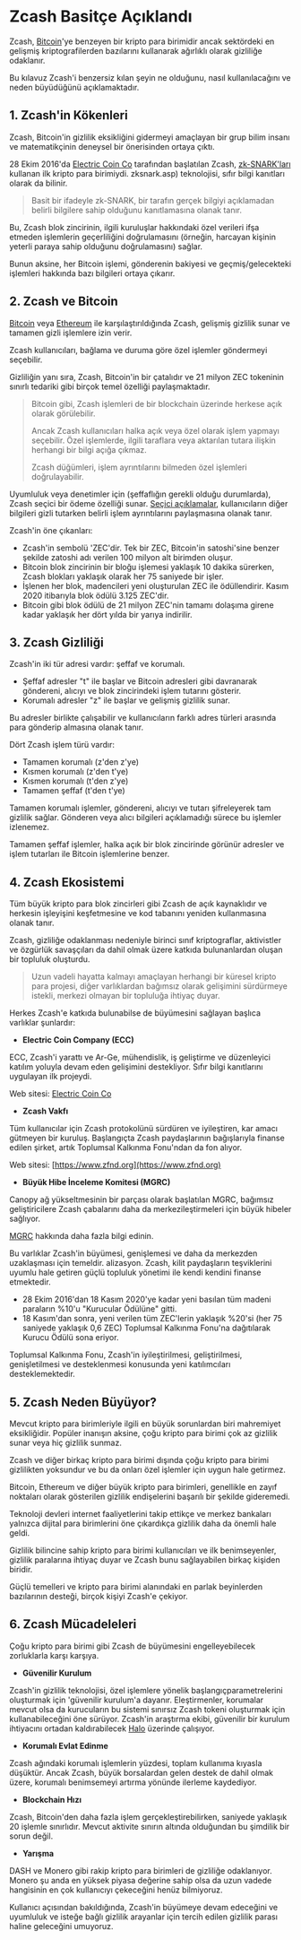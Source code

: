 # Zcash Basitçe Açıklandı

Zcash, [Bitcoin](bitcoin.md)'ye benzeyen bir kripto para birimidir ancak sektördeki en gelişmiş kriptografilerden bazılarını kullanarak ağırlıklı olarak gizliliğe odaklanır.

Bu kılavuz Zcash'i benzersiz kılan şeyin ne olduğunu, nasıl kullanılacağını ve neden büyüdüğünü açıklamaktadır.

## 1. Zcash'in Kökenleri

Zcash, Bitcoin'in gizlilik eksikliğini gidermeyi amaçlayan bir grup bilim insanı ve matematikçinin deneysel bir önerisinden ortaya çıktı.

28 Ekim 2016'da [Electric Coin Co](https://electriccoin.co) tarafından başlatılan Zcash, [zk-SNARK'ları](https://www.investopedia.com/terms/z/) kullanan ilk kripto para birimiydi. zksnark.asp) teknolojisi, sıfır bilgi kanıtları olarak da bilinir.

> Basit bir ifadeyle zk-SNARK, bir tarafın gerçek bilgiyi açıklamadan belirli bilgilere sahip olduğunu kanıtlamasına olanak tanır.

Bu, Zcash blok zincirinin, ilgili kuruluşlar hakkındaki özel verileri ifşa etmeden işlemlerin geçerliliğini doğrulamasını (örneğin, harcayan kişinin yeterli paraya sahip olduğunu doğrulamasını) sağlar.

Bunun aksine, her Bitcoin işlemi, gönderenin bakiyesi ve geçmiş/gelecekteki işlemleri hakkında bazı bilgileri ortaya çıkarır.

## 2. Zcash ve Bitcoin

[Bitcoin](bitcoin.md) veya [Ethereum](ethereum.md) ile karşılaştırıldığında Zcash, gelişmiş gizlilik sunar ve tamamen gizli işlemlere izin verir.

Zcash kullanıcıları, bağlama ve duruma göre özel işlemler göndermeyi seçebilir.

Gizliliğin yanı sıra, Zcash, Bitcoin'in bir çatalıdır ve 21 milyon ZEC tokeninin sınırlı tedariki gibi birçok temel özelliği paylaşmaktadır.

> Bitcoin gibi, Zcash işlemleri de bir blockchain üzerinde herkese açık olarak görülebilir.
>
> Ancak Zcash kullanıcıları halka açık veya özel olarak işlem yapmayı seçebilir. Özel işlemlerde, ilgili taraflara veya aktarılan tutara ilişkin herhangi bir bilgi açığa çıkmaz.
>
> Zcash düğümleri, işlem ayrıntılarını bilmeden özel işlemleri doğrulayabilir.

Uyumluluk veya denetimler için (şeffaflığın gerekli olduğu durumlarda), Zcash seçici bir ödeme özelliği sunar. [Seçici açıklamalar](https://www.zfnd.org/zcon/0/workshop-notes/selective-disclose-workshop/), kullanıcıların diğer bilgileri gizli tutarken belirli işlem ayrıntılarını paylaşmasına olanak tanır.

Zcash'in öne çıkanları:

- Zcash'in sembolü 'ZEC'dir. Tek bir ZEC, Bitcoin'in satoshi'sine benzer şekilde zatoshi adı verilen 100 milyon alt birimden oluşur.
- Bitcoin blok zincirinin bir bloğu işlemesi yaklaşık 10 dakika sürerken, Zcash blokları yaklaşık olarak her 75 saniyede bir işler.
- İşlenen her blok, madencileri yeni oluşturulan ZEC ile ödüllendirir. Kasım 2020 itibarıyla blok ödülü 3.125 ZEC'dir.
- Bitcoin gibi blok ödülü de 21 milyon ZEC'nin tamamı dolaşıma girene kadar yaklaşık her dört yılda bir yarıya indirilir.

## 3. Zcash Gizliliği

Zcash'in iki tür adresi vardır: şeffaf ve korumalı.

- Şeffaf adresler "t" ile başlar ve Bitcoin adresleri gibi davranarak göndereni, alıcıyı ve blok zincirindeki işlem tutarını gösterir.
- Korumalı adresler "z" ile başlar ve gelişmiş gizlilik sunar.

Bu adresler birlikte çalışabilir ve kullanıcıların farklı adres türleri arasında para gönderip almasına olanak tanır.

Dört Zcash işlem türü vardır:

- Tamamen korumalı (z'den z'ye)
- Kısmen korumalı (z'den t'ye)
- Kısmen korumalı (t'den z'ye)
- Tamamen şeffaf (t'den t'ye)

Tamamen korumalı işlemler, göndereni, alıcıyı ve tutarı şifreleyerek tam gizlilik sağlar. Gönderen veya alıcı bilgileri açıklamadığı sürece bu işlemler izlenemez.

Tamamen şeffaf işlemler, halka açık bir blok zincirinde görünür adresler ve işlem tutarları ile Bitcoin işlemlerine benzer.

## 4. Zcash Ekosistemi

Tüm büyük kripto para blok zincirleri gibi Zcash de açık kaynaklıdır ve herkesin işleyişini keşfetmesine ve kod tabanını yeniden kullanmasına olanak tanır.

Zcash, gizliliğe odaklanması nedeniyle birinci sınıf kriptograflar, aktivistler ve özgürlük savaşçıları da dahil olmak üzere katkıda bulunanlardan oluşan bir topluluk oluşturdu.

> Uzun vadeli hayatta kalmayı amaçlayan herhangi bir küresel kripto para projesi, diğer varlıklardan bağımsız olarak gelişimini sürdürmeye istekli, merkezi olmayan bir topluluğa ihtiyaç duyar.

Herkes Zcash'e katkıda bulunabilse de büyümesini sağlayan başlıca varlıklar şunlardır:

- **Electric Coin Company (ECC)**

 ECC, Zcash'i yarattı ve Ar-Ge, mühendislik, iş geliştirme ve düzenleyici katılım yoluyla devam eden gelişimini destekliyor. Sıfır bilgi kanıtlarını uygulayan ilk projeydi.

 Web sitesi: [Electric Coin Co](https://electriccoin.co)

- **Zcash Vakfı**

 Tüm kullanıcılar için Zcash protokolünü sürdüren ve iyileştiren, kar amacı gütmeyen bir kuruluş. Başlangıçta Zcash paydaşlarının bağışlarıyla finanse edilen şirket, artık Toplumsal Kalkınma Fonu'ndan da fon alıyor.

 Web sitesi: [https://www.zfnd.org](https://www.zfnd.org)

- **Büyük Hibe İnceleme Komitesi (MGRC)**

 Canopy ağ yükseltmesinin bir parçası olarak başlatılan MGRC, bağımsız geliştiricilere Zcash çabalarını daha da merkezileştirmeleri için büyük hibeler sağlıyor.

 [MGRC](https://electriccoin.co/blog/ecc-welcomes-the-major-grants-review-committee/) hakkında daha fazla bilgi edinin.

Bu varlıklar Zcash'in büyümesi, genişlemesi ve daha da merkezden uzaklaşması için temeldir. alizasyon. Zcash, kilit paydaşların teşviklerini uyumlu hale getiren güçlü topluluk yönetimi ile kendi kendini finanse etmektedir.

- 28 Ekim 2016'dan 18 Kasım 2020'ye kadar yeni basılan tüm madeni paraların %10'u "Kurucular Ödülüne" gitti.
- 18 Kasım'dan sonra, yeni verilen tüm ZEC'lerin yaklaşık %20'si (her 75 saniyede yaklaşık 0,6 ZEC) Toplumsal Kalkınma Fonu'na dağıtılarak Kurucu Ödülü sona eriyor.

Toplumsal Kalkınma Fonu, Zcash'in iyileştirilmesi, geliştirilmesi, genişletilmesi ve desteklenmesi konusunda yeni katılımcıları desteklemektedir.

## 5. Zcash Neden Büyüyor?

Mevcut kripto para birimleriyle ilgili en büyük sorunlardan biri mahremiyet eksikliğidir. Popüler inanışın aksine, çoğu kripto para birimi çok az gizlilik sunar veya hiç gizlilik sunmaz.

Zcash ve diğer birkaç kripto para birimi dışında çoğu kripto para birimi gizlilikten yoksundur ve bu da onları özel işlemler için uygun hale getirmez.

Bitcoin, Ethereum ve diğer büyük kripto para birimleri, genellikle en zayıf noktaları olarak gösterilen gizlilik endişelerini başarılı bir şekilde gideremedi.

Teknoloji devleri internet faaliyetlerini takip ettikçe ve merkez bankaları yalnızca dijital para birimlerini öne çıkardıkça gizlilik daha da önemli hale geldi.

Gizlilik bilincine sahip kripto para birimi kullanıcıları ve ilk benimseyenler, gizlilik paralarına ihtiyaç duyar ve Zcash bunu sağlayabilen birkaç kişiden biridir.

Güçlü temelleri ve kripto para birimi alanındaki en parlak beyinlerden bazılarının desteği, birçok kişiyi Zcash'e çekiyor.

## 6. Zcash Mücadeleleri

Çoğu kripto para birimi gibi Zcash de büyümesini engelleyebilecek zorluklarla karşı karşıya.

- **Güvenilir Kurulum**

 Zcash'in gizlilik teknolojisi, özel işlemlere yönelik başlangıç ​​parametrelerini oluşturmak için 'güvenilir kurulum'a dayanır. Eleştirmenler, korumalar mevcut olsa da kurucuların bu sistemi sınırsız Zcash tokeni oluşturmak için kullanabileceğini öne sürüyor. Zcash'in araştırma ekibi, güvenilir bir kurulum ihtiyacını ortadan kaldırabilecek [Halo](https://electriccoin.co/blog/explaining-halo-2/) üzerinde çalışıyor.

- **Korumalı Evlat Edinme**

 Zcash ağındaki korumalı işlemlerin yüzdesi, toplam kullanıma kıyasla düşüktür. Ancak Zcash, büyük borsalardan gelen destek de dahil olmak üzere, korumalı benimsemeyi artırma yönünde ilerleme kaydediyor.

- **Blockchain Hızı**

 Zcash, Bitcoin'den daha fazla işlem gerçekleştirebilirken, saniyede yaklaşık 20 işlemle sınırlıdır. Mevcut aktivite sınırın altında olduğundan bu şimdilik bir sorun değil.

- **Yarışma**

 DASH ve Monero gibi rakip kripto para birimleri de gizliliğe odaklanıyor. Monero şu anda en yüksek piyasa değerine sahip olsa da uzun vadede hangisinin en çok kullanıcıyı çekeceğini henüz bilmiyoruz.

Kullanıcı açısından bakıldığında, Zcash'in büyümeye devam edeceğini ve uyumluluk ve isteğe bağlı gizlilik arayanlar için tercih edilen gizlilik parası haline geleceğini umuyoruz.
